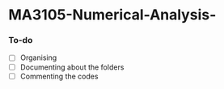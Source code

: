 # MA3105-Numerical-Analysis-

### To-do
- [ ] Organising
- [ ] Documenting about the folders
- [ ] Commenting the codes
